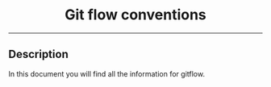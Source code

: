 <div id="toc" align="center">
  <ul style="list-style: none">
    <summary>
      <h1>Git flow conventions</h1>
    </summary>
  </ul>
</div>

---

## Description
In this document you will find all the information for gitflow.
